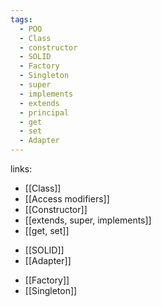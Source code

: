 ```yaml
---
tags:
  - POO
  - Class
  - constructor
  - SOLID
  - Factory
  - Singleton
  - super
  - implements
  - extends
  - principal
  - get
  - set
  - Adapter
---
```

links:

<!-- Conceptos básicos -->
-  [[Class]] 
-  [[Access modifiers]]
-  [[Constructor]]
-  [[extends, super, implements]]
-  [[get, set]]

 <!-- Principios de diseño -->
-  [[SOLID]]
-  [[Adapter]]

<!-- Patrones de diseño -->
-  [[Factory]] 
-  [[Singleton]]